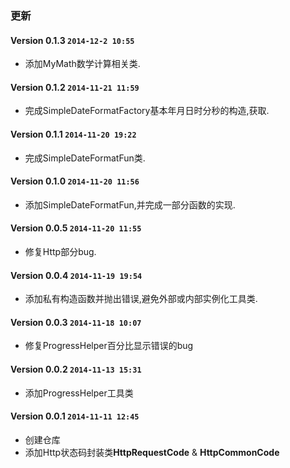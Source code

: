 ### 更新

#### Version 0.1.3 `2014-12-2 10:55`
* 添加MyMath数学计算相关类.

#### Version 0.1.2 `2014-11-21 11:59`
* 完成SimpleDateFormatFactory基本年月日时分秒的构造,获取.

#### Version 0.1.1 `2014-11-20 19:22`
* 完成SimpleDateFormatFun类.

#### Version 0.1.0 `2014-11-20 11:56`
* 添加SimpleDateFormatFun,并完成一部分函数的实现.

#### Version 0.0.5 `2014-11-20 11:55`
* 修复Http部分bug.

#### Version 0.0.4 `2014-11-19 19:54`
* 添加私有构造函数并抛出错误,避免外部或内部实例化工具类.

#### Version 0.0.3 `2014-11-18 10:07`
* 修复ProgressHelper百分比显示错误的bug

#### Version 0.0.2 `2014-11-13 15:31`
* 添加ProgressHelper工具类

#### Version 0.0.1 `2014-11-11 12:45`
* 创建仓库
* 添加Http状态码封装类**HttpRequestCode** & **HttpCommonCode**
